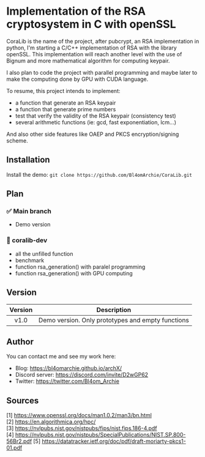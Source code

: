 # Implementation of the RSA cryptosystem in C with openSSL

CoraLib is the name of the project, after pubcrypt, an RSA implementation in python, I'm starting a C/C++ implementation of RSA with the library openSSL.
This implementation will reach another level with the use of Bignum and more mathematical algorithm for computing keypair.

I also plan to code the project with parallel programming and maybe later to make the computing done by GPU with CUDA language.

To resume, this project intends to implement:
- a function that generate an RSA keypair
- a function that generate prime numbers
- test that verify the validity of the RSA keypair (consistency test)
- several arithmetic functions (ie: gcd, fast exponentiation, lcm...)

And also other side features like OAEP and PKCS encryption/signing scheme.

##  Installation

Install the demo: ```git clone https://github.com/Bl4omArchie/CoraLib.git``` 


## Plan

### ✅ Main branch
- Demo version

### 🚧 coralib-dev
- all the unfilled function
- benchmark
- function rsa_generation() with paralel programming
- function rsa_generation() with GPU computing

## Version

| Version          | Description     |
| :--------------: |:---------------:|
| v1.0             | Demo version. Only prototypes and empty functions |


## Author
You can contact me and see my work here:
- Blog: https://bl4omarchie.github.io/archX/
- Discord server: https://discord.com/invite/D2wGP62
- Twitter: https://twitter.com/Bl4om_Archie

## Sources

[1] https://www.openssl.org/docs/man1.0.2/man3/bn.html  
[2] https://en.algorithmica.org/hpc/                    
[3] https://nvlpubs.nist.gov/nistpubs/fips/nist.fips.186-4.pdf  
[4] https://nvlpubs.nist.gov/nistpubs/SpecialPublications/NIST.SP.800-56Br2.pdf
[5] https://datatracker.ietf.org/doc/pdf/draft-moriarty-pkcs1-01.pdf